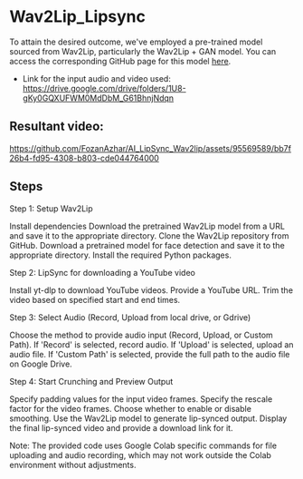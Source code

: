 # Wav2Lip_Lipsync
To attain the desired outcome, we've employed a pre-trained model sourced from Wav2Lip, particularly the Wav2Lip + GAN model. You can access the corresponding GitHub page for this model <a href="https://github.com/Rudrabha/Wav2Lip">here</a>.
- Link for the input audio and video used:  https://drive.google.com/drive/folders/1U8-gKy0GQXUFWM0MdDbM_G61BhnjNdqn
## Resultant video:
https://github.com/FozanAzhar/AI_LipSync_Wav2lip/assets/95569589/bb7f26b4-fd95-4308-b803-cde044764000




## Steps

Step 1: Setup Wav2Lip

Install dependencies
Download the pretrained Wav2Lip model from a URL and save it to the appropriate directory.
Clone the Wav2Lip repository from GitHub.
Download a pretrained model for face detection and save it to the appropriate directory.
Install the required Python packages.

Step 2: LipSync for downloading a YouTube video

Install yt-dlp to download YouTube videos.
Provide a YouTube URL.
Trim the video based on specified start and end times.

Step 3: Select Audio (Record, Upload from local drive, or Gdrive)

Choose the method to provide audio input (Record, Upload, or Custom Path).
If 'Record' is selected, record audio.
If 'Upload' is selected, upload an audio file.
If 'Custom Path' is selected, provide the full path to the audio file on Google Drive.

Step 4: Start Crunching and Preview Output

Specify padding values for the input video frames.
Specify the rescale factor for the video frames.
Choose whether to enable or disable smoothing.
Use the Wav2Lip model to generate lip-synced output.
Display the final lip-synced video and provide a download link for it.

Note: The provided code uses Google Colab specific commands for file uploading and audio recording, which may not work outside the Colab environment without adjustments.
